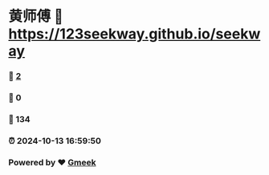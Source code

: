 # 黄师傅 :link: https://123seekway.github.io/seekway 
### :page_facing_up: [2](https://123seekway.github.io/seekway/tag.html) 
### :speech_balloon: 0 
### :hibiscus: 134 
### :alarm_clock: 2024-10-13 16:59:50 
### Powered by :heart: [Gmeek](https://github.com/Meekdai/Gmeek)
